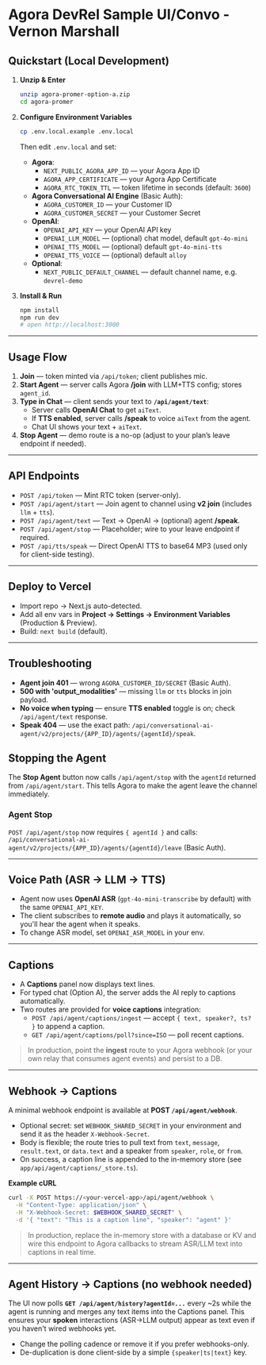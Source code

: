 # Agora DevRel Sample UI/Convo - Vernon Marshall

## Quickstart (Local Development)

1. **Unzip & Enter**
   ```bash
   unzip agora-promer-option-a.zip
   cd agora-promer
   ```

2. **Configure Environment Variables**
   ```bash
   cp .env.local.example .env.local
   ```
   Then edit `.env.local` and set:
   - **Agora**:
     - `NEXT_PUBLIC_AGORA_APP_ID` — your Agora App ID
     - `AGORA_APP_CERTIFICATE` — your Agora App Certificate
     - `AGORA_RTC_TOKEN_TTL` — token lifetime in seconds (default: `3600`)
   - **Agora Conversational AI Engine** (Basic Auth):
     - `AGORA_CUSTOMER_ID` — your Customer ID
     - `AGORA_CUSTOMER_SECRET` — your Customer Secret
   - **OpenAI**:
     - `OPENAI_API_KEY` — your OpenAI API key
     - `OPENAI_LLM_MODEL` — (optional) chat model, default `gpt-4o-mini`
     - `OPENAI_TTS_MODEL` — (optional) default `gpt-4o-mini-tts`
     - `OPENAI_TTS_VOICE` — (optional) default `alloy`
   - **Optional**:
     - `NEXT_PUBLIC_DEFAULT_CHANNEL` — default channel name, e.g. `devrel-demo`

3. **Install & Run**
   ```bash
   npm install
   npm run dev
   # open http://localhost:3000
   ```

---

## Usage Flow

1. **Join** — token minted via `/api/token`; client publishes mic.
2. **Start Agent** — server calls Agora **/join** with LLM+TTS config; stores `agent_id`.
3. **Type in Chat** — client sends your text to **`/api/agent/text`**:
   - Server calls **OpenAI Chat** to get `aiText`.
   - If **TTS enabled**, server calls **/speak** to voice `aiText` from the agent.
   - Chat UI shows your text + `aiText`.
4. **Stop Agent** — demo route is a no-op (adjust to your plan’s leave endpoint if needed).

---

## API Endpoints

- `POST /api/token` — Mint RTC token (server-only).
- `POST /api/agent/start` — Join agent to channel using **v2 join** (includes `llm` + `tts`).
- `POST /api/agent/text` — Text → OpenAI → (optional) agent **/speak**.
- `POST /api/agent/stop` — Placeholder; wire to your leave endpoint if required.
- `POST /api/tts/speak` — Direct OpenAI TTS to base64 MP3 (used only for client-side testing).

---

## Deploy to Vercel

- Import repo → Next.js auto-detected.
- Add all env vars in **Project → Settings → Environment Variables** (Production & Preview).
- Build: `next build` (default).

---

## Troubleshooting

- **Agent join 401** — wrong `AGORA_CUSTOMER_ID/SECRET` (Basic Auth).
- **500 with 'output_modalities'** — missing `llm` or `tts` blocks in join payload.
- **No voice when typing** — ensure **TTS enabled** toggle is on; check `/api/agent/text` response.
- **Speak 404** — use the exact path: `/api/conversational-ai-agent/v2/projects/{APP_ID}/agents/{agentId}/speak`.

## Stopping the Agent
The **Stop Agent** button now calls `/api/agent/stop` with the `agentId` returned from `/api/agent/start`.
This tells Agora to make the agent leave the channel immediately.


### Agent Stop
`POST /api/agent/stop` now requires `{ agentId }` and calls:
`/api/conversational-ai-agent/v2/projects/{APP_ID}/agents/{agentId}/leave` (Basic Auth).


---

## Voice Path (ASR → LLM → TTS)
- Agent now uses **OpenAI ASR** (`gpt-4o-mini-transcribe` by default) with the same `OPENAI_API_KEY`.
- The client subscribes to **remote audio** and plays it automatically, so you'll hear the agent when it speaks.
- To change ASR model, set `OPENAI_ASR_MODEL` in your env.


---

## Captions
- A **Captions** panel now displays text lines.
- For typed chat (Option A), the server adds the AI reply to captions automatically.
- Two routes are provided for **voice captions** integration:
  - `POST /api/agent/captions/ingest` — accept `{ text, speaker?, ts? }` to append a caption.
  - `GET /api/agent/captions/poll?since=ISO` — poll recent captions.
> In production, point the **ingest** route to your Agora webhook (or your own relay that consumes agent events) and persist to a DB.


---

## Webhook → Captions
A minimal webhook endpoint is available at **POST `/api/agent/webhook`**.

- Optional secret: set `WEBHOOK_SHARED_SECRET` in your environment and send it as the header `X-Webhook-Secret`.
- Body is flexible; the route tries to pull text from `text`, `message`, `result.text`, or `data.text` and a speaker from `speaker`, `role`, or `from`.
- On success, a caption line is appended to the in-memory store (see `app/api/agent/captions/_store.ts`).

**Example cURL**
```bash
curl -X POST https://<your-vercel-app>/api/agent/webhook \
  -H "Content-Type: application/json" \
  -H "X-Webhook-Secret: $WEBHOOK_SHARED_SECRET" \
  -d '{ "text": "This is a caption line", "speaker": "agent" }'
```

> In production, replace the in-memory store with a database or KV and wire this endpoint to Agora callbacks to stream ASR/LLM text into captions in real time.


---

## Agent History → Captions (no webhook needed)
The UI now polls **`GET /api/agent/history?agentId=...`** every ~2s while the agent is running and merges any text items into the Captions panel. This ensures your **spoken** interactions (ASR→LLM output) appear as text even if you haven't wired webhooks yet.
- Change the polling cadence or remove it if you prefer webhooks-only.
- De-duplication is done client-side by a simple `{speaker|ts|text}` key.
